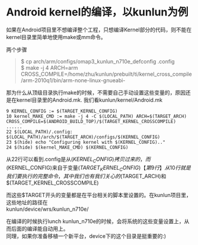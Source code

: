 # Android kernel的编译，以kunlun为例
如果在Android项目里不想编译整个工程，只想编译Kernel部分的代码，则不能在kernel目录里简单地使用make或mm命令。

两个步骤

>$ cp arch/arm/configs/omap3_kunlun_n710e_defconfig .config  
>$ make -j 4 ARCH=arm CROSS_COMPILE=/home/zhu/kunlun/prebuilt/ti/kernel_cross_compile/arm-2010q1/bin/arm-none-linux-gnueabi-

那为什么从顶级目录执行make的时候，不需要自己手动设置这些变量的，原因还是在kernel目录里的Android.mk. 我们看kunlun/kernel/Android.mk

    9 KERNEL_CONFIG := $(TARGET_KERNEL_CONFIG)
    10 kernel_MAKE_CMD := make -j 4 -C $(LOCAL_PATH) ARCH=$(TARGET_ARCH) CROSS_COMPILE=$(ANDROID_BUILD_TOP)/$(TARGET_KERNEL_CROSSCOMPILE)
    ......
    22 $(LOCAL_PATH)/.config: $(LOCAL_PATH)/arch/$(TARGET_ARCH)/configs/$(KERNEL_CONFIG)
    23 $(hide) echo "Configuring kernel with $(KERNEL_CONFIG).."
    24 $(hide) $(kernel_MAKE_CMD) $(KERNEL_CONFIG)

从22行可以看到.config是从$(KERNEL_CONFIG)拷贝过来的，而$(KERNEL_CONFIG)来自于变量$(TARGET_KERNEL_CONFIG)【第9行】  
从10行就是我们要执行的完整命令，其中我们也有我们关心的$(TARGET_ARCH)和$(TARGET_KERNEL_CROSSCOMPILE)

而这些$TARGET开头的变量都是在平台相关的脚本里设置的。在kunlun项目里，这些地址的路径在  
kunlun/device/wrs/kunlun_n710e/

在编译的时候执行lunch kunlun_n710e的时候，会将系统的这些变量设置上，从而后面的编译能自动用上。  
同理，如果你准备移植一个新平台，device下的这个目录是挺重要的:)
